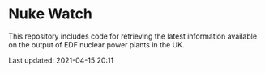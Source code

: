 # Nuke Watch

This repository includes code for retrieving the latest information available on the output of EDF nuclear power plants in the UK.

Last updated: 2021-04-15 20:11